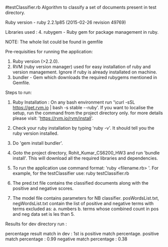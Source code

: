 #testClassifier.rb
Algorithm to classify a set of documents present in test directory.

Ruby version - ruby 2.2.1p85 (2015-02-26 revision 49769)

Libraries used :
4. rubygem - Ruby gem for package management in ruby.

NOTE: The whole list could be found in gemfile

Pre-requisities for running the application:
1. Ruby version (>2.2.0).
2. RVM (ruby version manager) used for easy installation of ruby and version management. Ignore if ruby is already installated on machine.
3. bundler - Gem which downloads the required rubygems mentioned in Gemfile.


Steps to run:


1. Ruby Installation : On any bash environment run '\curl -sSL https://get.rvm.io | bash -s stable --ruby'. 
   If you want to localise the setup, run the command from the project directory only.
   for more details please visit: 'https://rvm.io/rvm/install'.
2. Check your ruby installation by typing 'ruby -v'. It should tell you the ruby version installed. 
3. Do 'gem install bundler'.
4. Goto the project directory, Rohit_Kumar_CS6200_HW3 and run 'bundle install'. This will download all the required libraries and dependencies.
5. To run the application use command format: 'ruby <filename.rb> <spaceSeperatedParameters>'. 
   For example, for the testClassifier use:
   ruby testClassifier.rb 

6. The pred.txt file contains the classified documents along with the positive and negative scores.
7. The model file contains parameters for NB classifier. 
posWordsList.txt, negWordsList.txt contain the list of positive and negative terms with terms excluded as:
   a. numbers
   b. terms whose combined count in pos and neg data set is les than 5.

Results for dev directory run :

percentage result match in dev : 1st is positive match percentage.
positive match percentage : 0.99
negative match percentage : 0.38
  
   